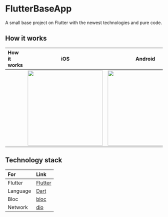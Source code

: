 # FlutterBaseApp

A small base project on Flutter with the newest technologies and pure code.

## How it works

| How it works  | iOS | Android |
| :--- | :---: | :---: |
|| <img src="ios_example.gif" width="240" /> | <img src="android_example.gif" width="240" /> |

## Technology stack

| For  | Link |
| :--- | :--- |
| Flutter | [Flutter](https://flutter.dev/) |
| Language | [Dart](https://dart.dev/) |
| Bloc | [bloc](https://felangel.github.io/bloc/#/) |
| Network | [dio](https://pub.dev/packages/dio) |
